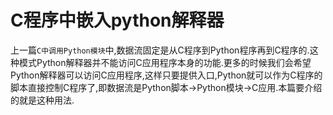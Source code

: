 # C程序中嵌入python解释器

上一篇`C中调用Python模块`中,数据流固定是从C程序到Python程序再到C程序的.这种模式Python解释器并不能访问C应用程序本身的功能.更多的时候我们会希望Python解释器可以访问C应用程序,这样只要提供入口,Python就可以作为C程序的脚本直接控制C程序了,即数据流是Python脚本->Python模块->C应用.本篇要介绍的就是这种用法.

